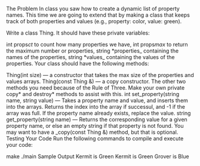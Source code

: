 The Problem
In class you saw how to create a dynamic list of property names. This time we are going to extend that by making a class that keeps track of both properties and values (e.g., property: color, value: green).

Write a class Thing. It should have these private variables:

int props*ct* to count how many properties we have,
int props*max* to return the maximum number or properties,
string *properties\_ containing the names of the properties,
string *values\_ containing the values of the properties.
Your class should have the following methods:

Thing(int size) — a constructor that takes the max size of the properties and values arrays.
Thing(const Thing &) — a copy constructor.
The other two methods you need because of the Rule of Three. Make your own private copy* and destroy* methods to assist with this.
int set_property(string name, string value) — Takes a property name and value, and inserts them into the arrays. Returns the index into the array if successul, and -1 if the array was full. If the property name already exists, replace the value.
string get_property(string name) — Returns the corresponding value for a given property name, or else an empty string if that property is not found.
You may want to have a \_copy(const Thing &) method, but that is optional.
Testing Your Code
Run the following commands to compile and execute your code:

make
./main
Sample Output
Kermit is Green
Kermit is Green
Grover is Blue

